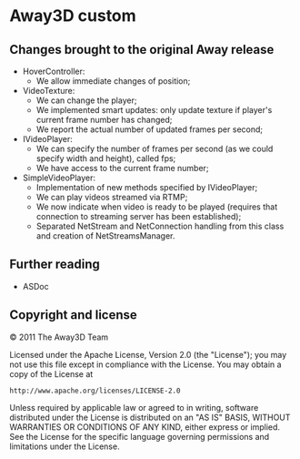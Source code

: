 # Away3D custom

## Changes brought to the original Away release

 * HoverController:
	* We allow immediate changes of position;
 * VideoTexture:
	* We can change the player;
	* We implemented smart updates: only update texture if player's current frame number has changed;
	* We report the actual number of updated frames per second;
 * IVideoPlayer:
	* We can specify the number of frames per second (as we could specify width and height), called fps;
	* We have access to the current frame number;
 * SimpleVideoPlayer:
	* Implementation of new methods specified by IVideoPlayer;
	* We can play videos streamed via RTMP;
	* We now indicate when video is ready to be played (requires that connection to streaming server has been established);
	* Separated NetStream and NetConnection handling from this class and creation of NetStreamsManager.


## Further reading

 * ASDoc

## Copyright and license

© 2011 The Away3D Team

Licensed under the Apache License, Version 2.0 (the "License");
you may not use this file except in compliance with the License.
You may obtain a copy of the License at

    http://www.apache.org/licenses/LICENSE-2.0

Unless required by applicable law or agreed to in writing, software
distributed under the License is distributed on an "AS IS" BASIS,
WITHOUT WARRANTIES OR CONDITIONS OF ANY KIND, either express or implied.
See the License for the specific language governing permissions and
limitations under the License.